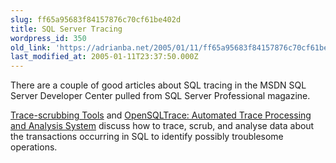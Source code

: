 ```yaml
---
slug: ff65a95683f84157876c70cf61be402d
title: SQL Server Tracing
wordpress_id: 350
old_link: 'https://adrianba.net/2005/01/11/ff65a95683f84157876c70cf61be402d/'
last_modified_at: 2005-01-11T23:37:50.000Z
---
```


There are a couple of good articles about SQL tracing in the
MSDN SQL Server Developer Center pulled from SQL Server
Professional magazine.

[
Trace-scrubbing Tools](http://msdn.microsoft.com/sql/default.aspx?pull=/library/en-us/dnsqlpro04/html/sp04j1.asp) and
[
OpenSQLTrace: Automated Trace Processing and Analysis System](http://msdn.microsoft.com/sql/default.aspx?pull=/library/en-us/dnsqlpro04/html/sp04k12.asp)
discuss how to trace, scrub, and analyse data about the
transactions occurring in SQL to identify possibly troublesome
operations.
